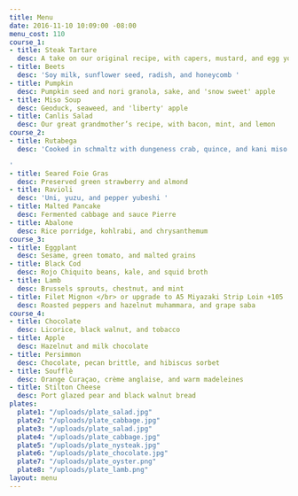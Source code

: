 ```yaml
---
title: Menu
date: 2016-11-10 10:09:00 -08:00
menu_cost: 110
course_1:
- title: Steak Tartare
  desc: A take on our original recipe, with capers, mustard, and egg yolk
- title: Beets
  desc: 'Soy milk, sunflower seed, radish, and honeycomb '
- title: Pumpkin
  desc: Pumpkin seed and nori granola, sake, and 'snow sweet' apple
- title: Miso Soup
  desc: Geoduck, seaweed, and 'liberty' apple
- title: Canlis Salad
  desc: Our great grandmother’s recipe, with bacon, mint, and lemon
course_2:
- title: Rutabega
  desc: 'Cooked in schmaltz with dungeness crab, quince, and kani miso

'
- title: Seared Foie Gras
  desc: Preserved green strawberry and almond
- title: Ravioli
  desc: 'Uni, yuzu, and pepper yubeshi '
- title: Malted Pancake
  desc: Fermented cabbage and sauce Pierre
- title: Abalone
  desc: Rice porridge, kohlrabi, and chrysanthemum
course_3:
- title: Eggplant
  desc: Sesame, green tomato, and malted grains
- title: Black Cod
  desc: Rojo Chiquito beans, kale, and squid broth
- title: Lamb
  desc: Brussels sprouts, chestnut, and mint
- title: Filet Mignon </br> or upgrade to A5 Miyazaki Strip Loin +105
  desc: Roasted peppers and hazelnut muhammara, and grape saba
course_4:
- title: Chocolate
  desc: Licorice, black walnut, and tobacco
- title: Apple
  desc: Hazelnut and milk chocolate
- title: Persimmon
  desc: Chocolate, pecan brittle, and hibiscus sorbet
- title: Soufflè
  desc: Orange Curaçao, crème anglaise, and warm madeleines
- title: Stilton Cheese
  desc: Port glazed pear and black walnut bread
plates:
  plate1: "/uploads/plate_salad.jpg"
  plate2: "/uploads/plate_cabbage.jpg"
  plate3: "/uploads/plate_salad.jpg"
  plate4: "/uploads/plate_cabbage.jpg"
  plate5: "/uploads/plate_nysteak.jpg"
  plate6: "/uploads/plate_chocolate.jpg"
  plate7: "/uploads/plate_oyster.png"
  plate8: "/uploads/plate_lamb.png"
layout: menu
---
```


